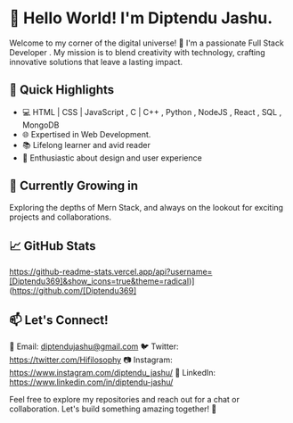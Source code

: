 # 👋 Hello World! I'm Diptendu Jashu.

Welcome to my corner of the digital universe! 🚀 I'm a passionate Full Stack Developer . My mission is to blend creativity with technology, crafting innovative solutions that leave a lasting impact.

## 🚀 Quick Highlights

- 💻 HTML | CSS | JavaScript  ,  C | C++ , Python , NodeJS , React , SQL , MongoDB
- 🌐 Expertised in Web Development.
- 📚 Lifelong learner and avid reader
- 🎨 Enthusiastic about design and user experience

## 🌱 Currently Growing in

Exploring the depths of Mern Stack, and always on the lookout for exciting projects and collaborations.


## 📈 GitHub Stats

https://github-readme-stats.vercel.app/api?username=[Diptendu369]&show_icons=true&theme=radical)](https://github.com/[Diptendu369]

## 📫 Let's Connect!

📧 Email: diptendujashu@gmail.com
🐦 Twitter: https://twitter.com/Hifilosophy
📷 Instagram: https://www.instagram.com/diptendu_jashu/
💼 LinkedIn: https://www.linkedin.com/in/diptendu-jashu/

Feel free to explore my repositories and reach out for a chat or collaboration. Let's build something amazing together! 🚀
